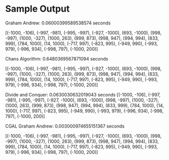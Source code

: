 # Sample Output

Graham Andrew: 0.06000399589538574 seconds

[(-1000, -106), (-997, -981), (-995, -997), (-927, -1000), (693, -1000), (998, -997), (1000, -327), (1000, 263), (999, 873), (998, 947), (994, 994), (833, 999), (784, 1000), (14, 1000), (-717, 997),
(-823, 995), (-949, 990), (-993, 979), (-996, 934), (-998, 797), (-1000, 200)]

Chans Algorithm: 0.6480369567871094 seconds

[(-1000, -106), (-997, -981), (-995, -997), (-927, -1000), (693, -1000), (998, -997), (1000, -327), (1000, 263), (999, 873), (998, 947), (994, 994), (833, 999), (784, 1000), (14, 1000), (-717, 997),
(-823, 995), (-949, 990), (-993, 979), (-996, 934), (-998, 797), (-1000, 200)]


Divide and Conquer: 0.0630030632019043 seconds
[(-1000, -106), (-997, -981), (-995, -997), (-927, -1000), (693, -1000), (998, -997), (1000, -327), (1000, 263), (999, 873), (998, 947), (994, 994), (833, 999), (784, 1000), (14, 1000), (-717, 997),
(-823, 995), (-949, 990), (-993, 979), (-996, 934), (-998, 797), (-1000, 200)]

CGAL Graham Andrew: 0.003000974655151367 seconds

[(-1000, -106), (-997, -981), (-995, -997), (-927, -1000), (693, -1000), (998, -997), (1000, -327), (1000, 263), (999, 873), (998, 947), (994, 994), (833, 999), (784, 1000), (14, 1000), (-717, 997),
(-823, 995), (-949, 990), (-993, 979), (-996, 934), (-998, 797), (-1000, 200)]

